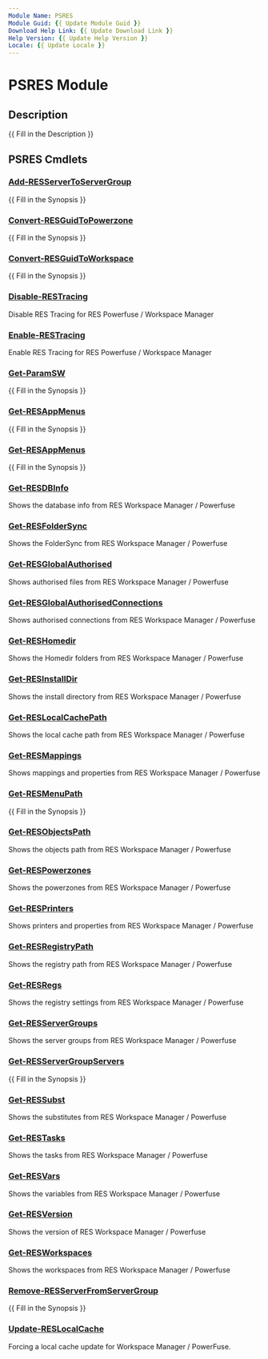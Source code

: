 ```yaml
---
Module Name: PSRES
Module Guid: {{ Update Module Guid }}
Download Help Link: {{ Update Download Link }}
Help Version: {{ Update Help Version }}
Locale: {{ Update Locale }}
---
```


# PSRES Module
## Description
{{ Fill in the Description }}

## PSRES Cmdlets
### [Add-RESServerToServerGroup](Add-RESServerToServerGroup.md)
{{ Fill in the Synopsis }}

### [Convert-RESGuidToPowerzone](Convert-RESGuidToPowerzone.md)
{{ Fill in the Synopsis }}

### [Convert-RESGuidToWorkspace](Convert-RESGuidToWorkspace.md)
{{ Fill in the Synopsis }}

### [Disable-RESTracing](Disable-RESTracing.md)
Disable RES Tracing for RES Powerfuse / Workspace Manager

### [Enable-RESTracing](Enable-RESTracing.md)
Enable RES Tracing for RES Powerfuse / Workspace Manager

### [Get-ParamSW](Get-ParamSW.md)
{{ Fill in the Synopsis }}

### [Get-RESAppMenus](Get-RESAppMenus.md)
{{ Fill in the Synopsis }}

### [Get-RESAppMenus](Get-RESAppMenus.md)
{{ Fill in the Synopsis }}

### [Get-RESDBInfo](Get-RESDBInfo.md)
Shows the database info from RES Workspace Manager / Powerfuse

### [Get-RESFolderSync](Get-RESFolderSync.md)
Shows the FolderSync from RES Workspace Manager / Powerfuse

### [Get-RESGlobalAuthorised](Get-RESGlobalAuthorised.md)
Shows authorised files from RES Workspace Manager / Powerfuse

### [Get-RESGlobalAuthorisedConnections](Get-RESGlobalAuthorisedConnections.md)
Shows authorised connections from RES Workspace Manager / Powerfuse

### [Get-RESHomedir](Get-RESHomedir.md)
Shows the Homedir folders from RES Workspace Manager / Powerfuse

### [Get-RESInstallDir](Get-RESInstallDir.md)
Shows the install directory from RES Workspace Manager / Powerfuse

### [Get-RESLocalCachePath](Get-RESLocalCachePath.md)
Shows the local cache path from RES Workspace Manager / Powerfuse

### [Get-RESMappings](Get-RESMappings.md)
Shows mappings and properties from RES Workspace Manager / Powerfuse

### [Get-RESMenuPath](Get-RESMenuPath.md)
{{ Fill in the Synopsis }}

### [Get-RESObjectsPath](Get-RESObjectsPath.md)
Shows the objects path from RES Workspace Manager / Powerfuse

### [Get-RESPowerzones](Get-RESPowerzones.md)
Shows the powerzones from RES Workspace Manager / Powerfuse

### [Get-RESPrinters](Get-RESPrinters.md)
Shows printers and properties from RES Workspace Manager / Powerfuse

### [Get-RESRegistryPath](Get-RESRegistryPath.md)
Shows the registry path from RES Workspace Manager / Powerfuse

### [Get-RESRegs](Get-RESRegs.md)
Shows the registry settings from RES Workspace Manager / Powerfuse

### [Get-RESServerGroups](Get-RESServerGroups.md)
Shows the server groups from RES Workspace Manager / Powerfuse

### [Get-RESServerGroupServers](Get-RESServerGroupServers.md)
{{ Fill in the Synopsis }}

### [Get-RESSubst](Get-RESSubst.md)
Shows the substitutes from RES Workspace Manager / Powerfuse

### [Get-RESTasks](Get-RESTasks.md)
Shows the tasks from RES Workspace Manager / Powerfuse

### [Get-RESVars](Get-RESVars.md)
Shows the variables from RES Workspace Manager / Powerfuse

### [Get-RESVersion](Get-RESVersion.md)
Shows the version of RES Workspace Manager / Powerfuse

### [Get-RESWorkspaces](Get-RESWorkspaces.md)
Shows the workspaces from RES Workspace Manager / Powerfuse

### [Remove-RESServerFromServerGroup](Remove-RESServerFromServerGroup.md)
{{ Fill in the Synopsis }}

### [Update-RESLocalCache](Update-RESLocalCache.md)
Forcing a local cache update for Workspace Manager / PowerFuse.

